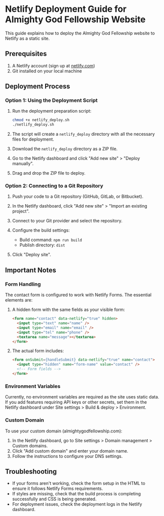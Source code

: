 # Netlify Deployment Guide for Almighty God Fellowship Website

This guide explains how to deploy the Almighty God Fellowship website to Netlify as a static site.

## Prerequisites

1. A Netlify account (sign up at [netlify.com](https://netlify.com))
2. Git installed on your local machine

## Deployment Process

### Option 1: Using the Deployment Script

1. Run the deployment preparation script:

   ```bash
   chmod +x netlify_deploy.sh
   ./netlify_deploy.sh
   ```

2. The script will create a `netlify_deploy` directory with all the necessary files for deployment.

3. Download the `netlify_deploy` directory as a ZIP file.

4. Go to the Netlify dashboard and click "Add new site" > "Deploy manually".

5. Drag and drop the ZIP file to deploy.

### Option 2: Connecting to a Git Repository

1. Push your code to a Git repository (GitHub, GitLab, or Bitbucket).

2. In the Netlify dashboard, click "Add new site" > "Import an existing project".

3. Connect to your Git provider and select the repository.

4. Configure the build settings:
   - Build command: `npm run build`
   - Publish directory: `dist`

5. Click "Deploy site".

## Important Notes

### Form Handling

The contact form is configured to work with Netlify Forms. The essential elements are:

1. A hidden form with the same fields as your visible form:
   ```html
   <form name="contact" data-netlify="true" hidden>
     <input type="text" name="name" />
     <input type="email" name="email" />
     <input type="tel" name="phone" />
     <textarea name="message"></textarea>
   </form>
   ```

2. The actual form includes:
   ```html
   <form onSubmit={handleSubmit} data-netlify="true" name="contact">
     <input type="hidden" name="form-name" value="contact" />
     <!-- Form fields -->
   </form>
   ```

### Environment Variables

Currently, no environment variables are required as the site uses static data. If you add features requiring API keys or other secrets, set them in the Netlify dashboard under Site settings > Build & deploy > Environment.

### Custom Domain

To use your custom domain (almightygodfellowship.com):

1. In the Netlify dashboard, go to Site settings > Domain management > Custom domains.
2. Click "Add custom domain" and enter your domain name.
3. Follow the instructions to configure your DNS settings.

## Troubleshooting

- If your forms aren't working, check the form setup in the HTML to ensure it follows Netlify Forms requirements.
- If styles are missing, check that the build process is completing successfully and CSS is being generated.
- For deployment issues, check the deployment logs in the Netlify dashboard.

